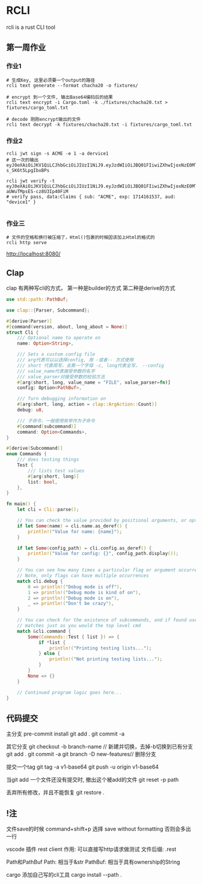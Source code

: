 # RCLI

rcli is a rust CLI tool

## 第一周作业
### 作业1
```shell
# 生成Key, 这里必须要一个output的路径
rcli text generate --format chacha20 -o fixtures/

# encrypt 到一个文件, 输出Base64编码后的结果
rcli text encrypt -i Cargo.toml -k ./fixtures/chacha20.txt > fixtures/cargo_toml.txt

# decode 刚刚encrypt输出的文件
rcli text decrypt -k fixtures/chacha20.txt -i fixtures/cargo_toml.txt
```
### 作业2
```shell
rcli jwt sign -s ACME -e 1 -a dervice1
# 这一次的输出 eyJ0eXAiOiJKV1QiLCJhbGciOiJIUzI1NiJ9.eyJzdWIiOiJBQ01FIiwiZXhwIjoxNzE0MTYxNTM3LCJhdWQiOiJkZXZpY2UxIn0.yYARr1jlyElNgT7XXtKv4NagJK-s_SK6t5LpgIbxBPs

rcli jwt verify -t eyJ0eXAiOiJKV1QiLCJhbGciOiJIUzI1NiJ9.eyJzdWIiOiJBQ01FIiwiZXhwIjoxNzE0MTYwMzQ3LCJhdWQiOiJIS0pDIn0.bmmAb1WlJSRYYYY77KD-aUWuTMpsES-cz8U3Ip40FiM
# verify pass, data:Claims { sub: "ACME", exp: 1714161537, aud: "device1" }


```

### 作业三
```shell
# 文件的空格和换行被压缩了，Html()包裹的时候因该加上Html的格式的
rcli http serve
```
<a href="http://localhost:8080/">http://localhost:8080/</a>
## Clap
clap 有两种写cli的方式，
第一种是builder的方式
第二种是derive的方式

```rust
use std::path::PathBuf;

use clap::{Parser, Subcommand};

#[derive(Parser)]
#[command(version, about, long_about = None)]
struct Cli {
    /// Optional name to operate on
    name: Option<String>,

    /// Sets a custom config file
    /// arg代表可以以选择config, 用 -或者-- 方式使用
    /// short 代表简写，去第一个字母 -c, long代表全写， --config
    /// value_name代表接受参数的名字
    /// value_parser对接受参数的校验方法
    #[arg(short, long, value_name = "FILE", value_parser=fn)]
    config: Option<PathBuf>,

    /// Turn debugging information on
    #[arg(short, long, action = clap::ArgAction::Count)]
    debug: u8,

    /// 子命令，一般使用枚举作为子命令
    #[command(subcommand)]
    command: Option<Commands>,
}

#[derive(Subcommand)]
enum Commands {
    /// does testing things
    Test {
        /// lists test values
        #[arg(short, long)]
        list: bool,
    },
}

fn main() {
    let cli = Cli::parse();

    // You can check the value provided by positional arguments, or option arguments
    if let Some(name) = cli.name.as_deref() {
        println!("Value for name: {name}");
    }

    if let Some(config_path) = cli.config.as_deref() {
        println!("Value for config: {}", config_path.display());
    }

    // You can see how many times a particular flag or argument occurred
    // Note, only flags can have multiple occurrences
    match cli.debug {
        0 => println!("Debug mode is off"),
        1 => println!("Debug mode is kind of on"),
        2 => println!("Debug mode is on"),
        _ => println!("Don't be crazy"),
    }

    // You can check for the existence of subcommands, and if found use their
    // matches just as you would the top level cmd
    match &cli.command {
        Some(Commands::Test { list }) => {
            if *list {
                println!("Printing testing lists...");
            } else {
                println!("Not printing testing lists...");
            }
        }
        None => {}
    }

    // Continued program logic goes here...
}

```


## 代码提交
主分支
pre-commit install
git add .
git commit -a


其它分支
git checkout -b branch-name // 新建并切换，去掉-b切换到已有分支
git add .
git commit -a
git branch -D new-features// 删除分支

提交一个tag
git tag -a v1-base64
git push -u origin v1-base64

当git add 一个文件还没有提交时, 撤出这个被add的文件
git reset -p path

丢弃所有修改，并且不能恢复
git restore .

##  !注
文件save的时候 command+shift+p 选择 save without formatting
否则会多出一行


vscode 插件 rest client
作用: 可以直接写http请求做测试
文件后缀: .rest


Path和PathBuf
Path: 相当于&str
PathBuf: 相当于具有ownership的String


cargo 添加自己写的cli工具
cargo install --path .
